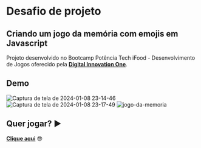# Desafio de projeto 

## Criando um jogo da memória com emojis em Javascript

Projeto desenvolvido no Bootcamp Potência Tech iFood - Desenvolvimento de Jogos oferecido pela **[Digital Innovation One](https://www.dio.me/)**.


## Demo

![Captura de tela de 2024-01-08 23-14-46](https://github.com/fermarquess/jogo-da-memoria-project/assets/100250814/29ad4ab2-2f15-4c9a-b186-7d431d914653)
![Captura de tela de 2024-01-08 23-17-49](https://github.com/fermarquess/jogo-da-memoria-project/assets/100250814/796f9962-bc78-4cd6-83fc-20ef27002e20)
![jogo-da-memoria](https://github.com/fermarquess/jogo-da-memoria-project/assets/100250814/2c87e368-a711-4c78-91fd-b282373b0e27)

## Quer jogar? ▶️

**[Clique aqui](https://fermarquess.github.io/jogo-da-memoria-project/)** 😎




